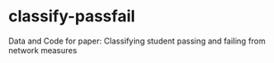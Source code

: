 # classify-passfail
Data and Code for paper: Classifying student passing and failing from network measures
